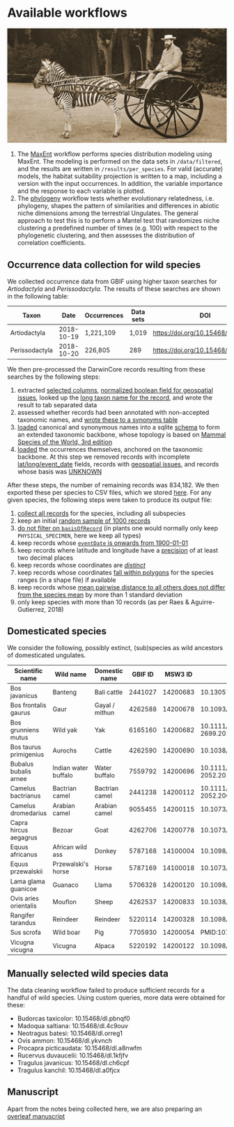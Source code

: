 Available workflows
===================

![](Dy4DWFnWkAAx-Qg.jpeg)

1. The [MaxEnt](1_maxent.rmd) workflow performs species distribution modeling
   using MaxEnt. The modeling is performed on the data sets in `/data/filtered`,
   and the results are written in `/results/per_species`. For valid (accurate)
   models, the habitat suitability projection is written to a map, including
   a version with the input occurrences. In addition, the variable importance 
   and the response to each variable is plotted.
2. The [phylogeny](2_phylogeny.rmd) workflow tests whether evolutionary 
   relatedness, i.e. phylogeny, shapes the pattern of similarities and 
   differences in abiotic niche dimensions among the terrestrial Ungulates. The 
   general approach to test this is to perform a Mantel test that randomizes
   niche clustering a predefined number of times (e.g. 100) with respect to the
   phylogenetic clustering, and then assesses the distribution of correlation
   coefficients.

Occurrence data collection for wild species
-------------------------------------------

We collected occurrence data from GBIF using higher taxon searches for _Artiodactyla_ and
_Perissodactyla_. The results of these searches are shown in the following table:

| Taxon          | Date       | Occurrences | Data sets | DOI                                |
|----------------|------------|-------------|-----------|------------------------------------|
| Artiodactyla   | 2018-10-19 | 1,221,109   | 1,019     | https://doi.org/10.15468/dl.qqwyhp |
| Perissodactyla | 2018-10-20 | 226,805     | 289       | https://doi.org/10.15468/dl.jxwvia |

We then pre-processed the DarwinCore records resulting from these searches by the following steps:

1. extracted [selected columns](https://github.com/naturalis/trait-geo-diverse/blob/master/script/make_occurrences.pl#L27-L34),
   [normalized boolean field for geospatial issues](https://github.com/naturalis/trait-geo-diverse/blob/master/script/make_occurrences.pl#L65),
   looked up the [long taxon name for the record](https://github.com/naturalis/trait-geo-diverse/blob/master/script/make_occurrences.pl#L70),
   and wrote the result to tab separated data 
2. assessed whether records had been annotated with non-accepted taxonomic names, and
   [wrote these to a synonyms table](https://github.com/naturalis/trait-geo-diverse/blob/master/script/make_gbif_synonyms.pl#L46-L48)
3. [loaded](https://github.com/naturalis/trait-geo-diverse/blob/master/script/load_occurrence_taxa.pl) canonical and synonymous names
   into a sqlite [schema](https://github.com/naturalis/trait-geo-diverse/blob/master/script/schema.sql) to form an extended taxonomic
   backbone, whose topology is based on [Mammal Species of the World, 3rd edition](http://www.departments.bucknell.edu/biology/resources/msw3/)
4. [loaded](https://github.com/naturalis/trait-geo-diverse/blob/master/script/load_occurrences.pl) the occurrences themselves, anchored
   on the taxonomic backbone. At this step we removed records with incomplete [lat/long/event_date](https://github.com/naturalis/trait-geo-diverse/blob/master/script/load_occurrences.pl#L41-L43)
   fields, records with [geospatial issues](https://github.com/naturalis/trait-geo-diverse/blob/master/script/load_occurrences.pl#L46), 
   and records whose basis was [UNKNOWN](https://github.com/naturalis/trait-geo-diverse/blob/master/script/load_occurrences.pl#L49)

After these steps, the number of remaining records was 834,182. We then exported these per species to CSV files, which we
stored [here](../data/filtered). For any given species, the following steps were taken to produce its output file:

1. [collect all records](https://github.com/naturalis/trait-geo-diverse/blob/9701ab15ec27aa47bedea11b0ff18a3e75589911/lib/MY/OccurrenceFilter.pm#L125-L146) for the species, including all subspecies
2. keep an initial [random sample of 1000 records](https://github.com/naturalis/trait-geo-diverse/blob/9701ab15ec27aa47bedea11b0ff18a3e75589911/lib/MY/OccurrenceFilter.pm#L150-L156)
3. [do not filter on `basisOfRecord`](https://github.com/naturalis/trait-geo-diverse/blob/9701ab15ec27aa47bedea11b0ff18a3e75589911/lib/MY/OccurrenceFilter.pm#L158-L166) (in plants one would normally only keep `PHYSICAL_SPECIMEN`, here we keep all types)
4. keep records whose [`eventDate` is onwards from 1900-01-01](https://github.com/naturalis/trait-geo-diverse/blob/9701ab15ec27aa47bedea11b0ff18a3e75589911/lib/MY/OccurrenceFilter.pm#L169-L190)
5. keep records where latitude and longitude have a [precision](https://github.com/naturalis/trait-geo-diverse/blob/9701ab15ec27aa47bedea11b0ff18a3e75589911/lib/MY/OccurrenceFilter.pm#L193-L204) of at least two decimal places
6. keep records whose coordinates are [_distinct_](https://github.com/naturalis/trait-geo-diverse/blob/9701ab15ec27aa47bedea11b0ff18a3e75589911/lib/MY/OccurrenceFilter.pm#L207-L217)
7. keep records whose coordinates [fall within polygons](https://github.com/naturalis/trait-geo-diverse/blob/9701ab15ec27aa47bedea11b0ff18a3e75589911/lib/MY/OccurrenceFilter.pm#L223-L302) for the species ranges (in a shape file) if available
7. keep records whose [mean pairwise distance to all others does not differ from the species mean](https://github.com/naturalis/trait-geo-diverse/blob/9701ab15ec27aa47bedea11b0ff18a3e75589911/lib/MY/OccurrenceFilter.pm#L305-L352) by more than 1 standard deviation
8. only keep species with more than 10 records (as per Raes & Aguirre-Gutierrez, 2018)

Domesticated species
--------------------

We consider the following, possibly extinct, (sub)species as wild ancestors of domesticated ungulates.

| Scientific name        | Wild name            | Domestic name  | GBIF ID | MSW3 ID  | Article DOI                      | GBIF data DOI      |
|------------------------|----------------------|----------------|---------|----------|----------------------------------|--------------------|
| Bos javanicus          | Banteng              | Bali cattle    | 2441027 | 14200683 | 10.13057/biodiv/d160230          | 10.15468/dl.gez0fu |
| Bos frontalis gaurus   | Gaur                 | Gayal / mithun | 4262588 | 14200678 | 10.1093/gigascience/gix094       | 10.15468/dl.4wqyum |
| Bos grunniens mutus    | Wild yak             | Yak            | 6165160 | 14200682 | 10.1111/j.1365-2699.2010.02379.x | 10.15468/dl.ghsq5k |
| Bos taurus primigenius | Aurochs              | Cattle         | 4262590 | 14200690 | 10.1038/hdy.2016.79              | 10.15468/dl.umadrb |
| Bubalus bubalis arnee  | Indian water buffalo | Water buffalo  | 7559792 | 14200696 | 10.1111/j.1365-2052.2010.02166.x | 10.15468/dl.hmvx8i |
| Camelus bactrianus     | Bactrian camel       | Bactrian camel | 2441238 | 14200112 | 10.1111/j.1365-2052.2008.01848.x | 10.15468/dl.xpccdk |
| Camelus dromedarius    | Arabian camel        | Arabian camel  | 9055455 | 14200115 | 10.1073/pnas.1519508113          | 10.15468/dl.1ccpft |
| Capra hircus aegagrus  | Bezoar               | Goat           | 4262706 | 14200778 | 10.1073/pnas.0804782105          | 10.15468/dl.eluwca |
| Equus africanus        | African wild ass     | Donkey         | 5787168 | 14100004 | 10.1098/rspb.2010.0708           | 10.15468/dl.zwa3id |
| Equus przewalskii      | Przewalski's horse   | Horse          | 5787169 | 14100018 | 10.1073/pnas.1111122109          | 10.15468/dl.jemutr |
| Lama glama guanicoe    | Guanaco              | Llama          | 5706328 | 14200120 | 10.1098/rspb.2001.1774           | 10.15468/dl.zbzcx8 |
| Ovis aries orientalis  | Mouflon              | Sheep          | 4262537 | 14200833 | 10.1038/hdy.2010.122             | 10.15468/dl.c8cqbw |
| Rangifer tarandus      | Reindeer             | Reindeer       | 5220114 | 14200328 | 10.1098/rspb.2008.0332           | 10.15468/dl.sh1osv |
| Sus scrofa             | Wild boar            | Pig            | 7705930 | 14200054 | PMID:10747069                    | 10.15468/dl.rgyaaf |
| Vicugna vicugna        | Vicugna              | Alpaca         | 5220192 | 14200122 | 10.1098/rspb.2001.1774           | 10.15468/dl.qpjtrx |

Manually selected wild species data
-----------------------------------

The data cleaning workflow failed to produce sufficient records for a handful of wild species. Using custom queries, more data
were obtained for these:

- Budorcas taxicolor: 10.15468/dl.pbnqf0
- Madoqua saltiana: 10.15468/dl.4c9ouv
- Neotragus batesi: 10.15468/dl.orreg1
- Ovis ammon: 10.15468/dl.ykvnch
- Procapra picticaudata: 10.15468/dl.a8nwfm
- Rucervus duvaucelii: 10.15468/dl.1kfjfv
- Tragulus javanicus: 10.15468/dl.ch6cpf
- Tragulus kanchil: 10.15468/dl.a0fjcx

Manuscript
----------

Apart from the notes being collected here, we are also preparing an [overleaf manuscript](https://www.overleaf.com/project/5c7cfef8ac6a080f4fd4476a)
